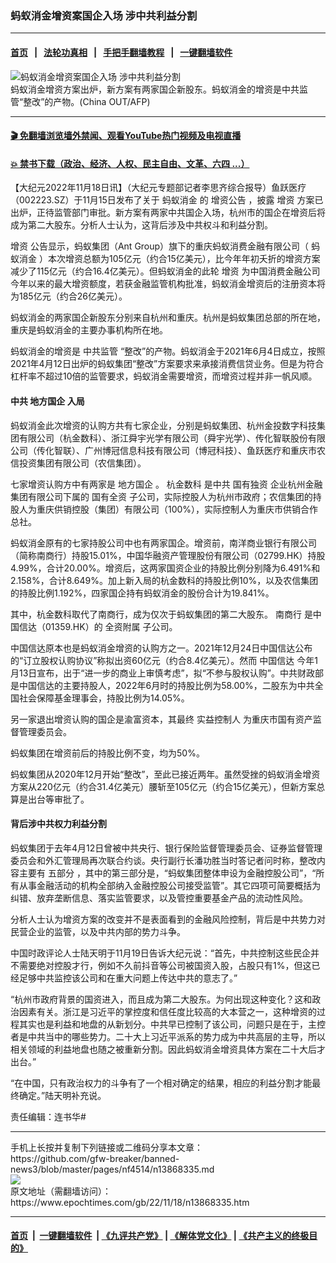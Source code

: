 ### 蚂蚁消金增资案国企入场 涉中共利益分割
------------------------

#### [首页](https://github.com/gfw-breaker/banned-news3/blob/master/README.md) &nbsp;&nbsp;|&nbsp;&nbsp; [法轮功真相](https://github.com/begood0513/basic/blob/master/README.md)  &nbsp;&nbsp;|&nbsp;&nbsp; [手把手翻墙教程](https://github.com/gfw-breaker/guides/wiki)  &nbsp;&nbsp;|&nbsp;&nbsp; [一键翻墙软件](https://github.com/gfw-breaker/nogfw/blob/master/README.md)  



<div><img alt="蚂蚁消金增资案国企入场 涉中共利益分割" class="attachment-djy_600_400 size-djy_600_400 wp-post-image" src="https://i.epochtimes.com/assets/uploads/2022/11/id13868336-000_8TH7NQ-600x400.jpg"/>
<div class="caption">
 蚂蚁消金增资方案出炉，新方案有两家国企新股东。蚂蚁消金的增资是中共监管“整改”的产物。(China OUT/AFP)
</div></div><hr/>

#### [ 🎬  免翻墙浏览墙外禁闻、观看YouTube热门视频及电视直播](https://github.com/gfw-breaker/HelloWorld)

#### [ 💥  禁书下载（政治、经济、人权、民主自由、文革、六四 ...）](https://github.com/gfw-breaker/books/blob/master/README.md)

<div><p>
 【大纪元2022年11月18日讯】（大纪元专题部记者李思齐综合报导）鱼跃医疗（002223.SZ）于11月15日发布了关于
 <ok href="https://www.epochtimes.com/gb/tag/%E8%9A%82%E8%9A%81%E6%B6%88%E9%87%91.html">
  蚂蚁消金
 </ok>
 的
 <ok href="http://static.cninfo.com.cn/finalpage/2022-11-15/1215110251.PDF">
  增资公告
 </ok>
 ，披露
 <ok href="https://www.epochtimes.com/gb/tag/%E5%A2%9E%E8%B5%84.html">
  增资
 </ok>
 方案已出炉，正待监管部门审批。新方案有两家中共国企入场，杭州市的国企在增资后将成为第二大股东。分析人士认为，这背后涉及中共权斗和利益分割。
</p>
<p>
 <ok href="https://www.epochtimes.com/gb/tag/%E5%A2%9E%E8%B5%84.html">
  增资
 </ok>
 公告显示，蚂蚁集团（Ant Group）旗下的重庆蚂蚁消费金融有限公司（
 <ok href="https://www.epochtimes.com/gb/tag/%E8%9A%82%E8%9A%81%E6%B6%88%E9%87%91.html">
  蚂蚁消金
 </ok>
 ）本次增资总额为105亿元（约合15亿美元），比今年年初夭折的增资方案减少了115亿元（约合16.4亿美元）。但蚂蚁消金的此轮
 <ok href="https://www.weiyangx.com/415254.html">
  增资
 </ok>
 为中国消费金融公司今年以来的最大增资额度，若获金融监管机构批准，蚂蚁消金增资后的注册资本将为185亿元（约合26亿美元）。
</p>
<p>
 蚂蚁消金的两家国企新股东分别来自杭州和重庆。杭州是蚂蚁集团总部的所在地，重庆是蚂蚁消金的主要办事机构所在地。
</p>
<p>
 蚂蚁消金的增资是
 <ok href="https://www.epochtimes.com/gb/tag/%E4%B8%AD%E5%85%B1%E7%9B%91%E7%AE%A1.html">
  中共监管
 </ok>
 “整改”的产物。蚂蚁消金于2021年6月4日成立，按照2021年4月12日出炉的蚂蚁集团“整改”方案要求来承接消费信贷业务。但是为符合杠杆率不超过10倍的监管要求，蚂蚁消金需要增资，而增资过程并非一帆风顺。
</p>
<h4>
 中共
 <ok href="https://www.epochtimes.com/gb/tag/%E5%9C%B0%E6%96%B9%E5%9B%BD%E4%BC%81.html">
  地方国企
 </ok>
 入局
</h4>
<p>
 蚂蚁消金此次增资的认购方共有七家企业，分别是蚂蚁集团、杭州金投数字科技集团有限公司（杭金数科）、浙江舜宇光学有限公司（舜宇光学）、传化智联股份有限公司（传化智联）、广州博冠信息科技有限公司（博冠科技）、鱼跃医疗和重庆市农信投资集团有限公司（农信集团）。
</p>
<p>
 七家增资认购方中有两家是
 <ok href="https://www.epochtimes.com/gb/tag/%E5%9C%B0%E6%96%B9%E5%9B%BD%E4%BC%81.html">
  地方国企
 </ok>
 。
 <ok href="http://www.stcn.com/article/detail/732068.html">
  杭金数科
 </ok>
 是中共
 <ok href="http://www.hzfi.cn/jsp/walkintogold/groupintro.jsp?colId=1701">
  国有独资
 </ok>
 企业杭州金融集团有限公司下属的
 <ok href="https://iconntech.com/">
  国有全资
 </ok>
 子公司，实际控股人为杭州市政府；农信集团的持股人为重庆供销控股（集团）有限公司（100%），实际控制人为重庆市供销合作总社。
</p>
<p>
 蚂蚁消金原有的七家持股公司中也有两家国企。增资前，南洋商业银行有限公司（简称南商行）持股15.01%，中国华融资产管理股份有限公司（02799.HK）持股4.99%，合计20.00%。增资后，这两家国资企业的持股比例分别降为6.491%和2.158%，合计8.649%。加上新入局的杭金数科的持股比例10%，以及农信集团的持股比例1.192%，四家国企持有蚂蚁消金的股份合计为19.841%。
</p>
<p>
 其中，杭金数科取代了南商行，成为仅次于蚂蚁集团的第二大股东。
 <ok href="https://www1.hkexnews.hk/listedco/listconews/sehk/2021/1224/2021122400804_c.pdf">
  南商行
 </ok>
 是中国信达（01359.HK）的
 <ok href="https://www.ncbchina.cn/website/ncb-zh/view/aboutNanShang/about_01_01.html">
  全资附属
 </ok>
 子公司。
</p>
<p>
 中国信达原本也是蚂蚁消金增资的认购方之一。2021年12月24日中国信达公布的“订立股权认购协议”称拟出资60亿元（约合8.4亿美元）。然而
 <ok href="https://www1.hkexnews.hk/listedco/listconews/sehk/2022/0113/2022011301127_c.pdf">
  中国信达
 </ok>
 今年1月13日宣布，出于“进一步的商业上审慎考虑”，拟“不参与股权认购”。中共财政部是中国信达的主要持股人，2022年6月时的持股比例为58.00%，二股东为中共全国社会保障基金理事会，持股比例为14.05%。
</p>
<p>
 另一家退出增资认购的国企是渝富资本，其最终
 <ok href="https://www1.hkexnews.hk/listedco/listconews/sehk/2021/1224/2021122400804_c.pdf">
  实益控制人
 </ok>
 为重庆市国有资产监督管理委员会。
</p>
<p>
 蚂蚁集团在增资前后的持股比例不变，均为50%。
</p>
<p>
 蚂蚁集团从2020年12月开始“整改”，至此已接近两年。虽然受挫的蚂蚁消金增资方案从220亿元（约合31.4亿美元）腰斩至105亿元（约合15亿美元），但新方案总算是出台等审批了。
</p>
<h4>
 背后涉中共权力利益分割
</h4>
<p>
 蚂蚁集团于去年4月12日曾被中共央行、银行保险监督管理委员会、证券监督管理委员会和外汇管理局再次联合约谈。央行副行长潘功胜当时答记者问时称，整改内容主要有
 <ok href="https://www.ccdi.gov.cn/yaowen/202104/t20210412_239482.html">
  五部分
 </ok>
 ，其中的第三部分是，“蚂蚁集团整体申设为金融控股公司”，“所有从事金融活动的机构全部纳入金融控股公司接受监管”。其它四项可简要概括为纠错、放弃垄断信息、落实监管要求，以及管控重要基金产品的流动性风险。
</p>
<p>
 分析人士认为增资方案的改变并不是表面看到的金融风险控制，背后是中共势力对民营企业的监管，以及中共内部的势力斗争。
</p>
<p>
 中国时政评论人士陆天明于11月19日告诉大纪元说：“首先，中共控制这些民企并不需要绝对控股才行，例如不久前抖音等公司被国资入股，占股只有1%，但这已经足够中共监控该公司和在重大问题上传达中共的意志了。”
</p>
<p>
 “杭州市政府背景的国资进入，而且成为第二大股东。为何出现这种变化？这和政治因素有关。浙江是习近平的掌控度和信任度比较高的大本营之一，这种增资的过程其实也是利益和地盘的从新划分。中共早已控制了该公司，问题只是在于，主控者是中共当中的哪些势力。二十大上习近平派系的势力成为中共高层的主导，所以相关领域的利益地盘也随之被重新分割。因此蚂蚁消金增资具体方案在二十大后才出台。”
</p>
<p>
 “在中国，只有政治权力的斗争有了一个相对确定的结果，相应的利益分割才能最终确定。”陆天明补充说。
</p>
<p>
 责任编辑：连书华#
</p>
</div>
<hr/>
手机上长按并复制下列链接或二维码分享本文章：<br/>
https://github.com/gfw-breaker/banned-news3/blob/master/pages/nf4514/n13868335.md <br/>
<a href='https://github.com/gfw-breaker/banned-news3/blob/master/pages/nf4514/n13868335.md'><img src='https://github.com/gfw-breaker/banned-news3/blob/master/pages/nf4514/n13868335.md.png'/></a> <br/>
原文地址（需翻墙访问）：https://www.epochtimes.com/gb/22/11/18/n13868335.htm


------------------------
#### [首页](https://github.com/gfw-breaker/banned-news3/blob/master/README.md) &nbsp;|&nbsp; [一键翻墙软件](https://github.com/gfw-breaker/nogfw/blob/master/README.md) &nbsp;| [《九评共产党》](https://github.com/gfw-breaker/9ping.md/blob/master/README.md#九评之一评共产党是什么) | [《解体党文化》](https://github.com/gfw-breaker/jtdwh.md/blob/master/README.md) | [《共产主义的终极目的》](https://github.com/gfw-breaker/gczydzjmd.md/blob/master/README.md)


<img src='http://gfw-breaker.win/banned-news3/pages/nf4514/n13868335.md' width='0px' height='0px'/>